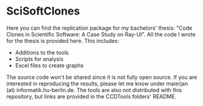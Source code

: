 # SciSoftClones
Here you can find the replication package for my bachelors' thesis: "Code Clones in Scientific Software: A Case Study on Ray-UI". All the code I wrote for the thesis is provided here.
This includes:
- Additions to the tools 
- Scripts for analysis
- Excel files to create graphs

The source code won't be shared since it is not fully open source. If you are interested in reproducing the results, please let me know under maierjan (at) informatik.hu-berlin.de. 
The tools are also not distributed with this repository, but links are provided in the CCDTools folders' README. 